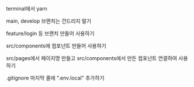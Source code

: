 
terminal에서 yarn

main, develop 브랜치는 건드리지 말기

feature/login 등 브랜치 만들어 사용하기

src/components에 컴포넌트 만들어 사용하기

src/pages에서 페이지명 만들고 src/components에서 만든 컴포넌트 연결하여 사용하기

.gitignore 마지막 줄에 ".env.local" 추가하기

